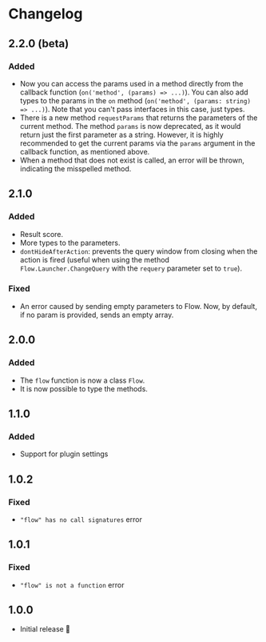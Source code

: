 # Changelog

## 2.2.0 (beta)

### Added

- Now you can access the params used in a method directly from the callback function (`on('method', (params) => ...)`). You can also add types to the params in the `on` method (`on('method', (params: string) => ...)`). Note that you can't pass interfaces in this case, just types.
- There is a new method `requestParams` that returns the parameters of the current method. The method `params` is now deprecated, as it would return just the first parameter as a string. However, it is highly recommended to get the current params via the `params` argument in the callback function, as mentioned above.
- When a method that does not exist is called, an error will be thrown, indicating the misspelled method.

## 2.1.0

### Added

- Result score.
- More types to the parameters.
- `dontHideAfterAction`: prevents the query window from closing when the action is fired (useful when using the method `Flow.Launcher.ChangeQuery` with the `requery` parameter set to `true`).

### Fixed

- An error caused by sending empty parameters to Flow. Now, by default, if no param is provided, sends an empty array.

## 2.0.0

### Added

- The `flow` function is now a class `Flow`.
- It is now possible to type the methods.

## 1.1.0

### Added

- Support for plugin settings

## 1.0.2

### Fixed

- `"flow" has no call signatures` error

## 1.0.1

### Fixed

- `"flow" is not a function` error

## 1.0.0

- Initial release 🎉